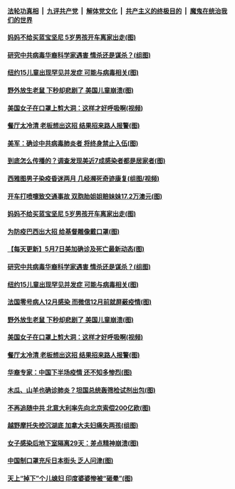 ####  [法轮功真相](../../../../basic/blob/master/README.md?t=05080701) &nbsp;|&nbsp; [九评共产党](../../../../9ping.md/blob/master/README.md?t=05080701) &nbsp;|&nbsp; [解体党文化](../../../../jtdwh.md/blob/master/README.md?t=05080701)  &nbsp;|&nbsp; [共产主义的终极目的](../../../../gczydzjmd.md/blob/master/README.md?t=05080701) &nbsp;|&nbsp; [魔鬼在统治我们的世界](../../../../mgztzwmdsj.md/blob/master/README.md?t=05080701) 

#### [妈妈不给买蓝宝坚尼 5岁男孩开车离家出走(图)](../pages/p3/932464.md?t=05080701) 

#### [研究中共病毒华裔科学家遇害 情杀还是谋杀？(组图)](../pages/p3/932346.md?t=05080701) 

#### [纽约15儿童出现罕见并发症 可能与病毒相关(图)](../pages/p3/932344.md?t=05080701) 

#### [野外放生老鼠 下秒却悲剧了 美国儿童崩溃(图)](../pages/p3/932384.md?t=05080701) 

#### [美国女子在口罩上剪大洞：这样才好呼吸啊(视频)](../pages/p3/932361.md?t=05080701) 

#### [餐厅太冷清 老板想出这招 结果招来路人报警(图)](../pages/p3/932358.md?t=05080701) 

#### [美军：确诊中共病毒肺炎者 将终身禁止入伍(图)](../pages/p3/932478.md?t=05080701) 

#### [到底怎么传播的？调查发现美近7成感染者都是居家者(图)](../pages/p3/932473.md?t=05080701) 

#### [西雅图男子染疫昏迷两月 几经濒死奇迹康复(组图/视频)](../pages/p3/932475.md?t=05080701) 

#### [开车打喷嚏致交通事故 双胞胎姐姐赔妹妹17.2万澳元(图)](../pages/p3/932470.md?t=05080701) 

#### [妈妈不给买蓝宝坚尼 5岁男孩开车离家出走(图)](../pages/p3/932464.md?t=05080701) 

#### [为防疫巴西出大招 给基督雕像戴口罩(图)](../pages/p3/932463.md?t=05080701) 

#### [【每天更新】5月7日美加确诊及死亡最新动态(图)](../pages/p3/931800.md?t=05080701) 

#### [研究中共病毒华裔科学家遇害 情杀还是谋杀？(组图)](../pages/p3/932346.md?t=05080701) 

#### [纽约15儿童出现罕见并发症 可能与病毒相关(图)](../pages/p3/932344.md?t=05080701) 

#### [法国零号病人12月感染 而微信12月前就屏蔽疫情(图)](../pages/p3/932330.md?t=05080701) 

#### [野外放生老鼠 下秒却悲剧了 美国儿童崩溃(图)](../pages/p3/932384.md?t=05080701) 

#### [美国女子在口罩上剪大洞：这样才好呼吸啊(视频)](../pages/p3/932361.md?t=05080701) 

#### [餐厅太冷清 老板想出这招 结果招来路人报警(图)](../pages/p3/932358.md?t=05080701) 

#### [华裔专家：中国下半场疫情 还不知多惨烈(图)](../pages/p3/932277.md?t=05080701) 

#### [木瓜、山羊也确诊肺炎？坦国总统轰筛检试剂出包(图)](../pages/p3/932285.md?t=05080701) 

#### [不再追随中共 北意大利率先向北京索偿200亿欧(图)](../pages/p3/932284.md?t=05080701) 

#### [越野摩托失控沉湖底 加拿大夫妇痛失两孩(组图)](../pages/p3/932259.md?t=05080701) 

#### [女子感染后地下室隔离29天：差点精神崩溃(图)](../pages/p3/932240.md?t=05080701) 

#### [中国制口罩充斥日本街头 乏人问津(图)](../pages/p3/932237.md?t=05080701) 

#### [天上“掉下”个儿媳妇 印度婆婆惨被“砸晕”(图)](../pages/p3/932054.md?t=05080701) 

